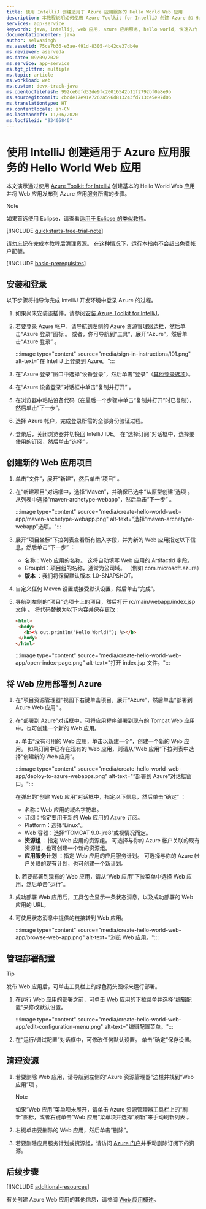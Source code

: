 ```yaml
---
title: 使用 IntelliJ 创建适用于 Azure 应用服务的 Hello World Web 应用
description: 本教程说明如何使用 Azure Toolkit for IntelliJ 创建 Azure 的 Hello World Web 应用。
services: app-service
keywords: java, intellij, web 应用, azure 应用服务, hello world, 快速入门
documentationcenter: java
author: selvasingh
ms.assetid: 75ce7b36-e3ae-491d-8305-4b42ce37db4e
ms.reviewer: asirveda
ms.date: 09/09/2020
ms.service: app-service
ms.tgt_pltfrm: multiple
ms.topic: article
ms.workload: web
ms.custom: devx-track-java
ms.openlocfilehash: 992ce6dfd32de9fc20016542b11f2792bf0a8e9b
ms.sourcegitcommit: cbcde17e91e7262a596d813243fd713ce5e97d06
ms.translationtype: HT
ms.contentlocale: zh-CN
ms.lasthandoff: 11/06/2020
ms.locfileid: "93405846"
---
```

# <a name="create-a-hello-world-web-app-for-azure-app-service-using-intellij"></a>使用 IntelliJ 创建适用于 Azure 应用服务的 Hello World Web 应用

本文演示通过使用 [Azure Toolkit for IntelliJ](https://plugins.jetbrains.com/plugin/8053) 创建基本的 Hello World Web 应用并将 Web 应用发布到 Azure 应用服务所需的步骤。

> [!NOTE]
>
> 如果首选使用 Eclipse，请查看[适用于 Eclipse 的类似教程][eclipse-hello-world]。
>
>[!INCLUDE [quickstarts-free-trial-note](includes/quickstarts-free-trial-note.md)]
>
> 请勿忘记在完成本教程后清理资源。 在这种情况下，运行本指南不会超出免费帐户配额。
>

[!INCLUDE [basic-prerequisites](includes/basic-prerequisites.md)]

## <a name="installation-and-sign-in"></a>安装和登录

以下步骤将指导你完成 IntelliJ 开发环境中登录 Azure 的过程。

1. 如果尚未安装该插件，请参阅[安装 Azure Toolkit for IntelliJ](./index.yml)。

1. 若要登录 Azure 帐户，请导航到左侧的 Azure 资源管理器边栏，然后单击“Azure 登录”图标 。 或者，你可导航到“工具”，展开“Azure”，然后单击“Azure 登录”  。

   :::image type="content" source="media/sign-in-instructions/I01.png" alt-text="在 IntelliJ 上登录到 Azure。"::: 

1. 在“Azure 登录”窗口中选择“设备登录”，然后单击“登录”（[其他登录选项](sign-in-instructions.md)）。  

1. 在“Azure 设备登录”对话框中单击“复制并打开” 。

1. 在浏览器中粘贴设备代码（在最后一个步骤中单击“复制并打开”时已复制），然后单击“下一步”。 

1. 选择 Azure 帐户，完成登录所需的全部身份验证过程。

1. 登录后，关闭浏览器并切换回 IntelliJ IDE。 在“选择订阅”对话框中，选择要使用的订阅，然后单击“选择” 。

## <a name="creating-a-new-web-app-project"></a>创建新的 Web 应用项目

1. 单击“文件”，展开“新建”，然后单击“项目”  。

1. 在“新建项目”对话框中，选择“Maven”，并确保已选中“从原型创建”选项  。 从列表中选择“maven-archetype-webapp”，然后单击“下一步” 。

   :::image type="content" source="media/create-hello-world-web-app/maven-archetype-webapp.png" alt-text="选择“maven-archetype-webapp”选项。"::: 

1. 展开“项目坐标”下拉列表查看所有输入字段，并为新的 Web 应用指定以下信息，然后单击“下一步” ：

   * 名称：Web 应用的名称。 这将自动填写 Web 应用的 ArtifactId 字段。
   * GroupId：项目组的名称，通常为公司域。 （例如 com.microsoft.azure）
   * **版本** ：我们将保留默认版本 1.0-SNAPSHOT。

1. 自定义任何 Maven 设置或接受默认设置，然后单击“完成”。

1. 导航到左侧的“项目”选项卡上的项目，然后打开 rc/main/webapp/index.jsp 文件 。 将代码替换为以下内容并保存更改：

   ```html
   <html>
    <body>
      <b><% out.println("Hello World!"); %></b>
    </body>
   </html>
   ```
   :::image type="content" source="media/create-hello-world-web-app/open-index-page.png" alt-text="打开 index.jsp 文件。":::

## <a name="deploying-web-app-to-azure"></a>将 Web 应用部署到 Azure

1. 在“项目资源管理器”视图下右键单击项目，展开“Azure”，然后单击“部署到 Azure Web 应用” 。

1. 在“部署到 Azure”对话框中，可将应用程序部署到现有的 Tomcat Web 应用中，也可创建一个新的 Web 应用。

   a. 单击“没有可用的 Web 应用，单击以新建一个”，创建一个新的 Web 应用。 如果订阅中已存在现有的 Web 应用，则请从“Web 应用”下拉列表中选择“创建新的 Web 应用”。

      :::image type="content" source="media/create-hello-world-web-app/deploy-to-azure-webapps.png" alt-text="“部署到 Azure”对话框窗口。":::

   在弹出的“创建 Web 应用”对话框中，指定以下信息，然后单击“确定” ： 

      * 名称：Web 应用的域名字符串。
      * 订阅：指定要用于新的 Web 应用的 Azure 订阅。
      * Platform：选择“Linux”。
      * Web 容器：选择“TOMCAT 9.0-jre8”或视情况而定。
      * **资源组** ：指定 Web 应用的资源组。 可选择与你的 Azure 帐户关联的现有资源组，也可创建一个新的资源组。
      * **应用服务计划** ：指定 Web 应用的应用服务计划。 可选择与你的 Azure 帐户关联的现有计划，也可创建一个新计划。

   b. 若要部署到现有的 Web 应用，请从“Web 应用”下拉菜单中选择 Web 应用，然后单击“运行”。

1. 成功部署 Web 应用后，工具包会显示一条状态消息，以及成功部署的 Web 应用的 URL。

1. 可使用状态消息中提供的链接转到 Web 应用。

   :::image type="content" source="media/create-hello-world-web-app/browse-web-app.png" alt-text="浏览 Web 应用。":::

## <a name="managing-deploy-configurations"></a>管理部署配置

> [!TIP]
> 发布 Web 应用后，可单击工具栏上的绿色箭头图标来运行部署。

1. 在运行 Web 应用的部署之前，可单击 Web 应用的下拉菜单并选择“编辑配置”来修改默认设置。

   :::image type="content" source="media/create-hello-world-web-app/edit-configuration-menu.png" alt-text="编辑配置菜单。":::

1. 在“运行/调试配置”对话框中，可修改任何默认设置。 单击“确定”保存设置。

## <a name="cleaning-up-resources"></a>清理资源

1. 若要删除 Web 应用，请导航到左侧的“Azure 资源管理器”边栏并找到“Web 应用”项 。 

   > [!NOTE]
   > 如果“Web 应用”菜单项未展开，请单击 Azure 资源管理器工具栏上的“刷新”图标，或者右键单击“Web 应用”菜单项并选择“刷新”来手动刷新列表 。

1. 右键单击要删除的 Web 应用，然后单击“删除”。

1. 若要删除应用服务计划或资源组，请访问 [Azure 门户](https://portal.azure.com)并手动删除订阅下的资源。

## <a name="next-steps"></a>后续步骤

[!INCLUDE [additional-resources](includes/additional-resources.md)]

有关创建 Azure Web 应用的其他信息，请参阅 [Web 应用概述]。

<!-- URL List -->

[Azure Toolkit for IntelliJ]: /azure/developer/java/tookit-for-intellij
[Azure Toolkit for Eclipse]: /azure/developer/java/tookit-for-eclipse
[eclipse-hello-world]: ../toolkit-for-eclipse/create-hello-world-web-app.md
[Web 应用概述]: /azure/app-service/app-service-web-overview
[Apache Tomcat]: http://tomcat.apache.org/
[Jetty]: http://www.eclipse.org/jetty/
[intelliJ-sign-in-instructions]: sign-in-instructions.md

<!-- IMG List -->
[marketplace]:media/create-hello-world-web-app/marketplace.png
[file-new-project]: media/create-hello-world-web-app/file-new-project.png
[maven-archetype-webapp]: media/create-hello-world-web-app/maven-archetype-webapp.png
[groupid-and-artifactid]: media/create-hello-world-web-app/groupid-and-artifactid.png
[maven-options]: media/create-hello-world-web-app/maven-options.png
[project-name]: media/create-hello-world-web-app/project-name.png
[open-index-page]: media/create-hello-world-web-app/open-index-page.png
[edit-index-page]: media/create-hello-world-web-app/edit-index-page.png
[deploy-to-azure-menu]: media/create-hello-world-web-app/run-on-web-app-menu.png
[deploy-to-azure-dialog]: media/create-hello-world-web-app/run-on-web-app-dialog.png
[deploy-to-existing-webapp]: media/create-hello-world-web-app/deploy-to-existing-webapp.png
[create-new-web-app-dialog]: media/create-hello-world-web-app/create-new-web-app-dialog.png
[successfully-deployed]: media/create-hello-world-web-app/successfully-deployed.png
[browse-web-app]: media/create-hello-world-web-app/browse-web-app.png
[edit-configuration-menu]: media/create-hello-world-web-app/edit-configuration-menu.png
[edit-configuration-dialog]: media/create-hello-world-web-app/edit-configuration-dialog.png
[clean-resources]: media/create-hello-world-web-app/clean-resource.png